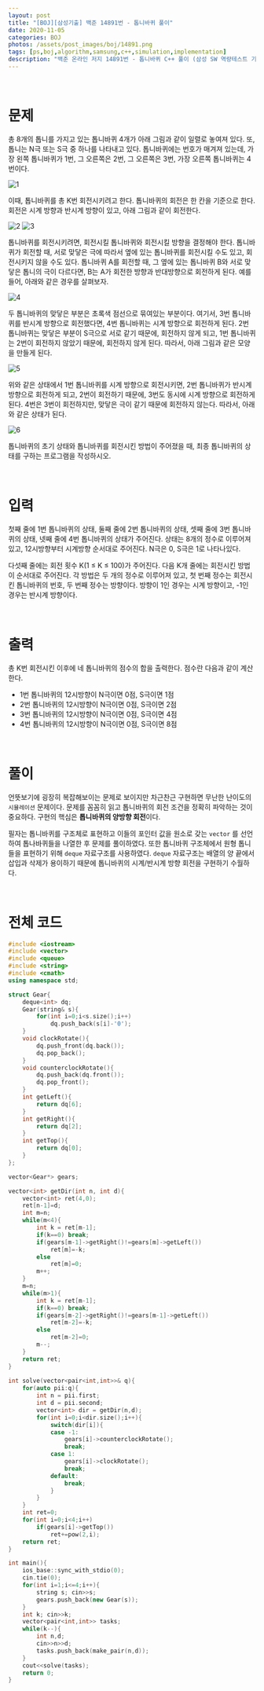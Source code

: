 ```yaml
---
layout: post
title: "[BOJ][삼성기출] 백준 14891번 - 톱니바퀴 풀이"
date: 2020-11-05
categories: BOJ
photos: /assets/post_images/boj/14891.png
tags: [ps,boj,algorithm,samsung,c++,simulation,implementation]
description: "백준 온라인 저지 14891번 - 톱니바퀴 C++ 풀이 (삼성 SW 역량테스트 기출)"
---
```


<br>

# 문제

총 8개의 톱니를 가지고 있는 톱니바퀴 4개가 아래 그림과 같이 일렬로 놓여져 있다. 또, 톱니는 N극 또는 S극 중 하나를 나타내고 있다. 톱니바퀴에는 번호가 매겨져 있는데, 가장 왼쪽 톱니바퀴가 1번, 그 오른쪽은 2번, 그 오른쪽은 3번, 가장 오른쪽 톱니바퀴는 4번이다.

![1](https://onlinejudgeimages.s3-ap-northeast-1.amazonaws.com/problem/14891/1.png)

이때, 톱니바퀴를 총 K번 회전시키려고 한다. 톱니바퀴의 회전은 한 칸을 기준으로 한다. 회전은 시계 방향과 반시계 방향이 있고, 아래 그림과 같이 회전한다.


![2](https://onlinejudgeimages.s3-ap-northeast-1.amazonaws.com/problem/14891/2.png)
![3](https://onlinejudgeimages.s3-ap-northeast-1.amazonaws.com/problem/14891/3.png)


톱니바퀴를 회전시키려면, 회전시킬 톱니바퀴와 회전시킬 방향을 결정해야 한다. 톱니바퀴가 회전할 때, 서로 맞닿은 극에 따라서 옆에 있는 톱니바퀴를 회전시킬 수도 있고, 회전시키지 않을 수도 있다. 톱니바퀴 A를 회전할 때, 그 옆에 있는 톱니바퀴 B와 서로 맞닿은 톱니의 극이 다르다면, B는 A가 회전한 방향과 반대방향으로 회전하게 된다. 예를 들어, 아래와 같은 경우를 살펴보자.

![4](https://onlinejudgeimages.s3-ap-northeast-1.amazonaws.com/problem/14891/4.png)

두 톱니바퀴의 맞닿은 부분은 초록색 점선으로 묶여있는 부분이다. 여기서, 3번 톱니바퀴를 반시계 방향으로 회전했다면, 4번 톱니바퀴는 시계 방향으로 회전하게 된다. 2번 톱니바퀴는 맞닿은 부분이 S극으로 서로 같기 때문에, 회전하지 않게 되고, 1번 톱니바퀴는 2번이 회전하지 않았기 때문에, 회전하지 않게 된다. 따라서, 아래 그림과 같은 모양을 만들게 된다.

![5](https://onlinejudgeimages.s3-ap-northeast-1.amazonaws.com/problem/14891/5.png)

위와 같은 상태에서 1번 톱니바퀴를 시계 방향으로 회전시키면, 2번 톱니바퀴가 반시계 방향으로 회전하게 되고, 2번이 회전하기 때문에, 3번도 동시에 시계 방향으로 회전하게 된다. 4번은 3번이 회전하지만, 맞닿은 극이 같기 때문에 회전하지 않는다. 따라서, 아래와 같은 상태가 된다.

![6](https://onlinejudgeimages.s3-ap-northeast-1.amazonaws.com/problem/14891/6.png)

톱니바퀴의 초기 상태와 톱니바퀴를 회전시킨 방법이 주어졌을 때, 최종 톱니바퀴의 상태를 구하는 프로그램을 작성하시오.

<br>

# 입력

첫째 줄에 1번 톱니바퀴의 상태, 둘째 줄에 2번 톱니바퀴의 상태, 셋째 줄에 3번 톱니바퀴의 상태, 넷째 줄에 4번 톱니바퀴의 상태가 주어진다. 상태는 8개의 정수로 이루어져 있고, 12시방향부터 시계방향 순서대로 주어진다. N극은 0, S극은 1로 나타나있다.

다섯째 줄에는 회전 횟수 K(1 ≤ K ≤ 100)가 주어진다. 다음 K개 줄에는 회전시킨 방법이 순서대로 주어진다. 각 방법은 두 개의 정수로 이루어져 있고, 첫 번째 정수는 회전시킨 톱니바퀴의 번호, 두 번째 정수는 방향이다. 방향이 1인 경우는 시계 방향이고, -1인 경우는 반시계 방향이다.

<br>

# 출력

총 K번 회전시킨 이후에 네 톱니바퀴의 점수의 합을 출력한다. 점수란 다음과 같이 계산한다.

- 1번 톱니바퀴의 12시방향이 N극이면 0점, S극이면 1점
- 2번 톱니바퀴의 12시방향이 N극이면 0점, S극이면 2점
- 3번 톱니바퀴의 12시방향이 N극이면 0점, S극이면 4점
- 4번 톱니바퀴의 12시방향이 N극이면 0점, S극이면 8점

<br>

# 풀이

언뜻보기에 굉장히 복잡해보이는 문제로 보이지만 차근찬근 구현하면 무난한 난이도의 `시뮬레이션` 문제이다. 문제를 꼼꼼히 읽고 톱니바퀴의 회전 조건을 정확히 파악하는 것이 중요하다. 구현의 핵심은 **톱니바퀴의 양방향 회전**이다.

필자는 톱니바퀴를 구조체로 표현하고 이들의 포인터 값을 원소로 갖는 `vector` 를 선언하여 톱나바퀴들을 나열한 후 문제를 풀이하였다. 또한 톱니바퀴 구조체에서 원형 톱니들을 표현하기 위해 `deque` 자료구조를 사용하였다. `deque` 자료구조는 배열의 양 끝에서 삽입과 삭제가 용이하기 때문에 톱니바퀴의 시계/반시계 방향 회전을 구현하기 수월하다.

<br>

# 전체 코드

```c++
#include <iostream>
#include <vector>
#include <queue>
#include <string>
#include <cmath>
using namespace std;

struct Gear{
	deque<int> dq;
	Gear(string& s){
		for(int i=0;i<s.size();i++)
			dq.push_back(s[i]-'0');
	}
	void clockRotate(){
		dq.push_front(dq.back());
		dq.pop_back();
	}
	void counterclockRotate(){
		dq.push_back(dq.front());
		dq.pop_front();
	}
	int getLeft(){
		return dq[6];
	}
	int getRight(){
		return dq[2];
	}
	int getTop(){
		return dq[0];
	}
};

vector<Gear*> gears;

vector<int> getDir(int n, int d){
	vector<int> ret(4,0);
	ret[n-1]=d;
	int m=n;
	while(m<4){
		int k = ret[m-1];
		if(k==0) break;
		if(gears[m-1]->getRight()!=gears[m]->getLeft())
			ret[m]=-k;
		else
			ret[m]=0;
		m++;
	}
	m=n;
	while(m>1){
		int k = ret[m-1];
		if(k==0) break;
		if(gears[m-2]->getRight()!=gears[m-1]->getLeft())
			ret[m-2]=-k;
		else
			ret[m-2]=0;
		m--;
	}
	return ret;
}		
	
int solve(vector<pair<int,int>>& q){
	for(auto pii:q){
		int n = pii.first;
		int d = pii.second;
		vector<int> dir = getDir(n,d);
		for(int i=0;i<dir.size();i++){
			switch(dir[i]){
			case -1:
				gears[i]->counterclockRotate();
				break;
			case 1:
				gears[i]->clockRotate();
				break;
			default:
				break;
			}
		}
	}
	int ret=0;
	for(int i=0;i<4;i++)
		if(gears[i]->getTop())
			ret+=pow(2,i);
	return ret;
}

int main(){
	ios_base::sync_with_stdio(0);
	cin.tie(0);
	for(int i=1;i<=4;i++){
		string s; cin>>s;
		gears.push_back(new Gear(s));
	}
	int k; cin>>k;
	vector<pair<int,int>> tasks;
	while(k--){
		int n,d;
		cin>>n>>d;
		tasks.push_back(make_pair(n,d));
	}
	cout<<solve(tasks);
	return 0;
}
```